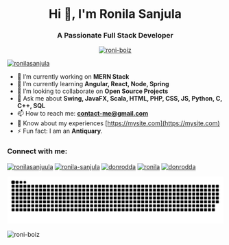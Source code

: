 <h1 align="center">Hi 👋, I'm Ronila Sanjula</h1>
<h3 align="center">A Passionate Full Stack Developer</h3>

<p align="center"> <a href="https://github.com/ryo-ma/github-profile-trophy"><img src="https://github-profile-trophy.vercel.app/?username=roni-boiz" alt="roni-boiz" /></a> </p>

<p align="left"> <a href="https://twitter.com/ronilasanjula" target="blank"><img src="https://img.shields.io/twitter/follow/ronilasanjula?logo=twitter&style=for-the-badge" alt="ronilasanjula" /></a> </p>

- 🔭 I’m currently working on **MERN Stack**
- 🌱 I’m currently learning **Angular, React, Node, Spring**
- 👯 I’m looking to collaborate on **Open Source Projects**
- 💬 Ask me about **Swing, JavaFX, Scala, HTML, PHP, CSS, JS, Python, C, C++, SQL**
- 📫 How to reach me: **contact-me@gmail.com**
- 📄 Know about my experiences [https://mysite.com](https://mysite.com)
- ⚡ Fun fact: I am an **Antiquary**.

<h3 align="left">Connect with me:</h3>

<p align="left">
<a href="https://twitter.com/ronilasanjuula" target="_blank"><img align="center" src="https://raw.githubusercontent.com/rahuldkjain/github-profile-readme-generator/master/src/images/icons/Social/twitter.svg" alt="ronilasanjuula" height="30" width="40" /></a> 
<a href="https://linkedin.com/in/ronila-sanjula" target="_blank"><img align="center" src="https://raw.githubusercontent.com/rahuldkjain/github-profile-readme-generator/master/src/images/icons/Social/linked-in-alt.svg" alt="ronila-sanjula" height="30" width="40" /></a> 
<a href="https://stackoverflow.com/users/donrodda" target="_blank"><img align="center" src="https://raw.githubusercontent.com/rahuldkjain/github-profile-readme-generator/master/src/images/icons/Social/stack-overflow.svg" alt="donrodda" height="30" width="40" /></a> 
<a href="https://www.youtube.com/c/ronila" target="_blank"><img align="center" src="https://raw.githubusercontent.com/rahuldkjain/github-profile-readme-generator/master/src/images/icons/Social/youtube.svg" alt="ronila" height="30" width="40" /></a> 
<a href="https://www.hackerrank.com/donrodda" target="_blank"><img align="center" src="https://raw.githubusercontent.com/rahuldkjain/github-profile-readme-generator/master/src/images/icons/Social/hackerrank.svg" alt="donrodda" height="30" width="40" /></a> 
</p>


![snake gif](https://github.com/roni-boiz/roni-boiz/blob/output/github-contribution-grid-snake.svg)

<p align="left"> <img src="https://komarev.com/ghpvc/?username=roni-boiz&label=Profile%20views&color=0e75b6&style=flat" alt="roni-boiz" /> </p>


